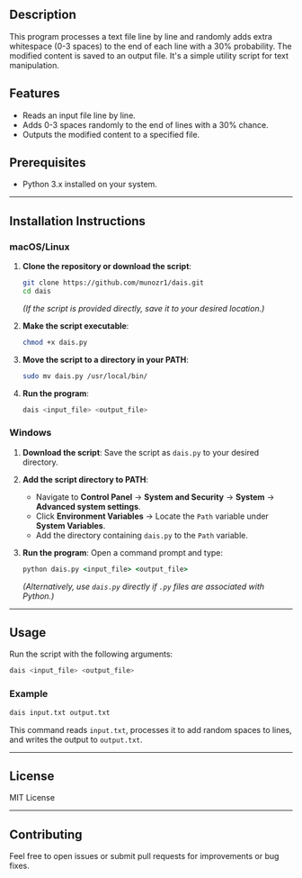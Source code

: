 ## Description
This program processes a text file line by line and randomly adds extra whitespace (0-3 spaces) to the end of each line with a 30% probability. The modified content is saved to an output file. It's a simple utility script for text manipulation.

## Features
- Reads an input file line by line.
- Adds 0-3 spaces randomly to the end of lines with a 30% chance.
- Outputs the modified content to a specified file.

## Prerequisites
- Python 3.x installed on your system.

---

## Installation Instructions

### macOS/Linux
1. **Clone the repository or download the script**:
   ```bash
   git clone https://github.com/munozr1/dais.git
   cd dais
   ```
   *(If the script is provided directly, save it to your desired location.)*

2. **Make the script executable**:
   ```bash
   chmod +x dais.py
   ```

3. **Move the script to a directory in your PATH**:
   ```bash
   sudo mv dais.py /usr/local/bin/
   ```

4. **Run the program**:
   ```bash
   dais <input_file> <output_file>
   ```

### Windows
1. **Download the script**:
   Save the script as `dais.py` to your desired directory.

2. **Add the script directory to PATH**:
   - Navigate to **Control Panel** → **System and Security** → **System** → **Advanced system settings**.
   - Click **Environment Variables** → Locate the `Path` variable under **System Variables**.
   - Add the directory containing `dais.py` to the `Path` variable.

3. **Run the program**:
   Open a command prompt and type:
   ```cmd
   python dais.py <input_file> <output_file>
   ```
   *(Alternatively, use `dais.py` directly if `.py` files are associated with Python.)*

---

## Usage
Run the script with the following arguments:
```bash
dais <input_file> <output_file>
```

### Example
```bash
dais input.txt output.txt
```

This command reads `input.txt`, processes it to add random spaces to lines, and writes the output to `output.txt`.

---

## License
MIT License

---

## Contributing
Feel free to open issues or submit pull requests for improvements or bug fixes.

